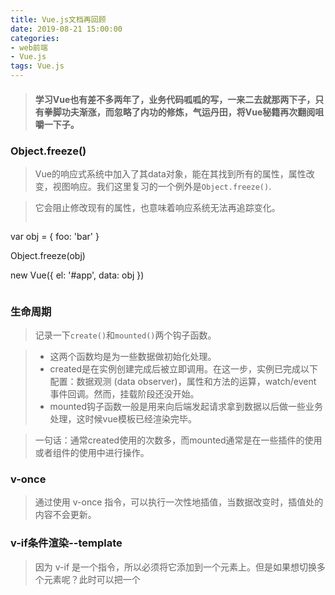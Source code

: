 ```yaml
---
title: Vue.js文档再回顾
date: 2019-08-21 15:00:00
categories:
- web前端
- Vue.js
tags: Vue.js
---
```

>#### 学习Vue也有差不多两年了，业务代码呱呱的写，一来二去就那两下子，只有拳脚功夫渐涨，而忽略了内功的修炼，气运丹田，将Vue秘籍再次翻阅咀嚼一下子。
<!--more-->
### **Object.freeze()**
> Vue的响应式系统中加入了其data对象，能在其找到所有的属性，属性改变，视图响应。我们这里复习的一个例外是`Object.freeze()`.

> 它会阻止修改现有的属性，也意味着响应系统无法再追踪变化。
>```
var obj = {
  foo: 'bar'
}

Object.freeze(obj)

new Vue({
  el: '#app',
  data: obj
})
>```

### 生命周期
> 记录一下`create()`和`mounted()`两个钩子函数。

> + 这两个函数均是为一些数据做初始化处理。
> + created是在实例创建完成后被立即调用。在这一步，实例已完成以下配置：数据观测 (data observer)，属性和方法的运算，watch/event 事件回调。然而，挂载阶段还没开始。
> + mounted钩子函数一般是用来向后端发起请求拿到数据以后做一些业务处理，这时候vue模板已经渲染完毕。

> 一句话：通常created使用的次数多，而mounted通常是在一些插件的使用或者组件的使用中进行操作。

### v-once
> 通过使用 v-once 指令，可以执行一次性地插值，当数据改变时，插值处的内容不会更新。

### v-if条件渲染--template
> 因为 v-if 是一个指令，所以必须将它添加到一个元素上。但是如果想切换多个元素呢？此时可以把一个 <template> 元素当做不可见的包裹元素，并在上面使用 v-if。最终的渲染结果将不包含 <template> 元素。

### Vue中包含的七个观察数组的方法
> push(): 在数组的末尾添加一个新元素，改变了原数组。
> pop(): 在数组的末尾删除一个新元素，改变了原数组。
> shift(): 与pop()对应，在一个数组的开始删除一个新元素，改变了原数组。
> unshift(): 获取数组的最后一个值，不会改变原数组。
> splice()： 第一个参数为从哪里开始，第二个元素为取几个值，改变了原数组。
> sort(): 对数组的元素进行排序。
> reverse(): 数反转。

### v-for with v-if
> 当他们处于同一节点时，v-for的优先级要比v-if更高，这意味着v-if将分别重复运行于每个v-for循环中。

### 事件修饰符
> + `.stop` (阻止单击事件继续传播----只触发当前点击事件，不会触发父元素的点击事件)
> + `.self` (只当事件是从事件绑定的元素本身触发时才触发回调)
> + `.prevent` (提交事件不再重载页面----用于阻止事件的默认行为)
> + `.capture` (事件触发从包含这个元素的顶层开始往下触发)
> + `.once` (点击事件将只触发一次)
> + `.passive`(当我们在监听元素滚动事件的时候，会一直触发onscroll事件，在pc端是没啥问题的，但是在移动端，会让我们的网页变卡，因此我们使用这个修饰符的时候，相当于给onscroll事件整了一个.lazy修饰符)
> + `.native` (将原生事件绑定到组件)

### 过渡类名
> 在进入/离开的过渡中，会有6个class切换

> + `v-enter` :定义进入过渡的开始状态。在元素被插入之前生效，在元素被插入之后的下一帧移除。
> + `v-enter-active`: 定义进入过渡的开始状态。在整个进入过渡的阶段中应用。这个类可以被用来定义进入过渡的过程时间，延迟和曲线函数。
> + `v-enter-to`: 定义进入过渡的结束状态。
> 
> + `v-leave`: 定义离开过渡的开始状态。在离开过渡被触发时立刻生效，下一帧被移除。
> + `v-leave-active`: 定义离开过渡生效时的状态。这个类可以被用来定义离开过渡的过程时间，延迟和曲线函数。
> + `v-leave-to`: 定理离开过渡的结束状态。
> 
> Vue的进入/离开 &列表过渡，很是想象，就想文档说的一句话：唯一的限制是你的想象力。
